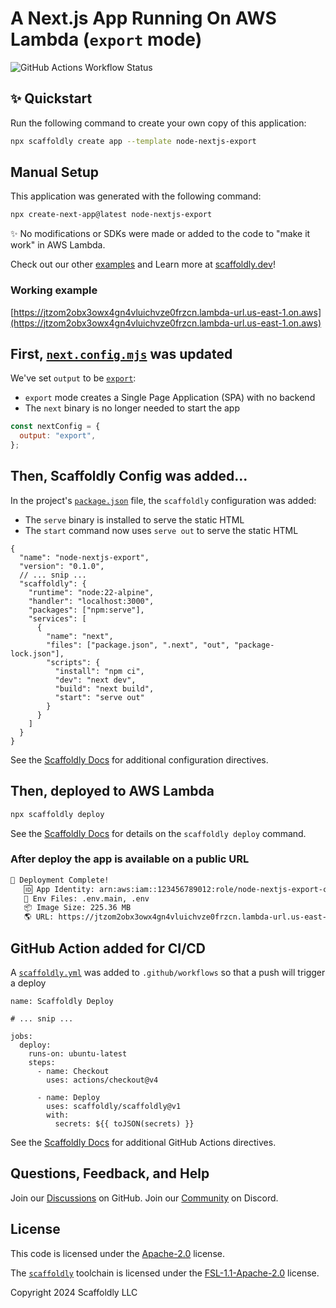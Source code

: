 # A Next.js App Running On AWS Lambda (`export` mode)

![GitHub Actions Workflow Status](https://img.shields.io/github/actions/workflow/status/scaffoldly/scaffoldly-examples/scaffoldly.yml?branch=node-nextjs-export&link=https%3A%2F%2Fgithub.com%2Fscaffoldly%2Fscaffoldly-examples%2Factions)

## ✨ Quickstart

Run the following command to create your own copy of this application:

```bash
npx scaffoldly create app --template node-nextjs-export
```

## Manual Setup

This application was generated with the following command:

```bash
npx create-next-app@latest node-nextjs-export
```

✨ No modifications or SDKs were made or added to the code to "make it work" in AWS Lambda.

Check out our other [examples](https://github.com/scaffoldly/scaffoldly-examples) and Learn more at [scaffoldly.dev](https://scaffoldly.dev)!

### Working example

[https://jtzom2obx3owx4gn4vluichvze0frzcn.lambda-url.us-east-1.on.aws](https://jtzom2obx3owx4gn4vluichvze0frzcn.lambda-url.us-east-1.on.aws)

## First, [`next.config.mjs`](next.config.mjs) was updated

We've set `output` to be [`export`](https://nextjs.org/docs/pages/api-reference/next-config-js/output):

- `export` mode creates a Single Page Application (SPA) with no backend
- The `next` binary is no longer needed to start the app

```js
const nextConfig = {
  output: "export",
};
```

## Then, Scaffoldly Config was added...

In the project's [`package.json`](package.json) file, the `scaffoldly` configuration was added:

- The `serve` binary is installed to serve the static HTML
- The `start` command now uses `serve out` to serve the static HTML

```jsonc
{
  "name": "node-nextjs-export",
  "version": "0.1.0",
  // ... snip ...
  "scaffoldly": {
    "runtime": "node:22-alpine",
    "handler": "localhost:3000",
    "packages": ["npm:serve"],
    "services": [
      {
        "name": "next",
        "files": ["package.json", ".next", "out", "package-lock.json"],
        "scripts": {
          "install": "npm ci",
          "dev": "next dev",
          "build": "next build",
          "start": "serve out"
        }
      }
    ]
  }
}
```

See the [Scaffoldly Docs](https://scaffoldly.dev/docs/config/) for additional configuration directives.

## Then, deployed to AWS Lambda

```bash
npx scaffoldly deploy
```

See the [Scaffoldly Docs](https://scaffoldly.dev/docs/cli/#scaffoldly-deploy) for details on the `scaffoldly deploy` command.

### After deploy the app is available on a public URL

```bash
🚀 Deployment Complete!
   🆔 App Identity: arn:aws:iam::123456789012:role/node-nextjs-export-c2f26520
   📄 Env Files: .env.main, .env
   📦 Image Size: 225.36 MB
   🌎 URL: https://jtzom2obx3owx4gn4vluichvze0frzcn.lambda-url.us-east-1.on.aws
```

## GitHub Action added for CI/CD

A [`scaffoldly.yml`](.github/workflows/scaffoldly.yml) was added to `.github/workflows` so that a push will trigger a deploy

```
name: Scaffoldly Deploy

# ... snip ...

jobs:
  deploy:
    runs-on: ubuntu-latest
    steps:
      - name: Checkout
        uses: actions/checkout@v4

      - name: Deploy
        uses: scaffoldly/scaffoldly@v1
        with:
          secrets: ${{ toJSON(secrets) }}
```

See the [Scaffoldly Docs](https://scaffoldly.dev/docs/gha/) for additional GitHub Actions directives.

## Questions, Feedback, and Help

Join our [Discussions](https://github.com/scaffoldly/scaffoldly/discussions) on GitHub.
Join our [Community](https://scaffoldly.dev/community) on Discord.

## License

This code is licensed under the [Apache-2.0](LICENSE.md) license.

The [`scaffoldly`](https://github.com/scaffoldly/scaffoldly) toolchain is licensed under the [FSL-1.1-Apache-2.0](https://github.com/scaffoldly/scaffoldly?tab=License-1-ov-file) license.

Copyright 2024 Scaffoldly LLC
